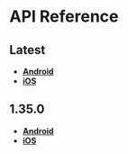 # API Reference

<a name="latest"></a>
## Latest
- [**Android**](./android/latest)
- [**iOS**](./ios/latest)

<a name="1.35.0"></a>
## 1.35.0
- [**Android**](./android/1.35.0)
- [**iOS**](./ios/1.35.0)